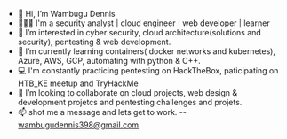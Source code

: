 - 👋 Hi, I’m Wambugu Dennis
- 👨🏾‍💻 I'm a security analyst | cloud engineer | web developer | learner
- 💞️ I’m interested in cyber security, cloud architecture(solutions and security), pentesting & web development.
- 🌱 I’m currently learning containers( docker networks and kubernetes), Azure, AWS, GCP, automating with python & C++.
- 💻 I'm constantly practicing pentesting on HackTheBox, paticipating on HTB_KE meetup and TryHackMe
- 👀 I’m looking to collaborate on cloud projects, web design & development projetcs and pentesting challenges and projets.
- 📫 shot me a message and lets get to work. -- wambugudennis398@gmail.com


